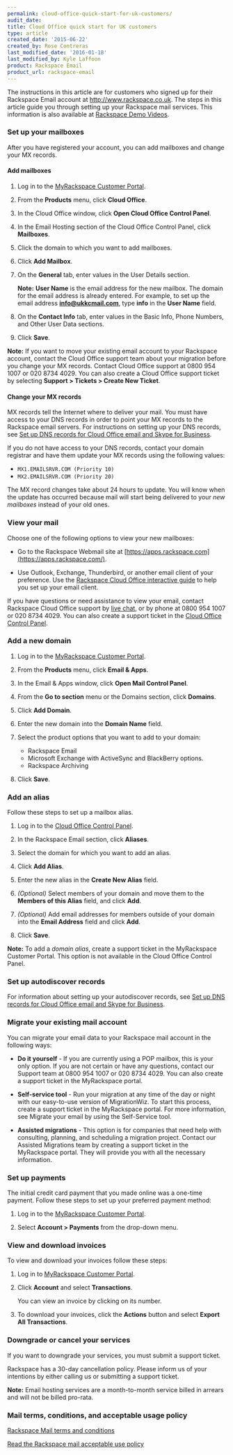 ```yaml
---
permalink: cloud-office-quick-start-for-uk-customers/
audit_date:
title: Cloud Office quick start for UK customers
type: article
created_date: '2015-06-22'
created_by: Rose Contreras
last_modified_date: '2016-01-18'
last_modified_by: Kyle Laffoon
product: Rackspace Email
product_url: rackspace-email
---
```


The instructions in this article are for customers who signed up for
their Rackspace Email account at <http://www.rackspace.co.uk>. The steps
in this article guide you through setting up your Rackspace mail
services. This information is also available at [Rackspace Demo
Videos](http://www.rackspace.co.uk/cloud-office/email-demo-videos).

### Set up your mailboxes

After you have registered your account, you can add mailboxes and change
your MX records.

#### Add mailboxes

1.  Log in to the [MyRackspace Customer
    Portal](https://my.rackspace.com/).

2.  From the **Products** menu, click **Cloud Office**.

3.  In the Cloud Office window, click **Open Cloud Office Control Panel**.

4.  In the Email Hosting section of the Cloud Office Control Panel,
    click **Mailboxes**.

5.  Click the domain to which you want to add mailboxes.

6.  Click **Add Mailbox**.

7.  On the **General** tab, enter values in the User Details section.

    **Note:** **User Name** is the email address for the new mailbox.
    The domain for the email address is already entered. For example, to
    set up the email address **info@ukkcmail.com**, type **info** in the
    **User Name** field.

8.  On the **Contact Info** tab, enter values in the Basic Info, Phone
    Numbers, and Other User Data sections.

9.  Click **Save**.

**Note:** If you want to move your existing email account to your
Rackspace account, contact the Cloud Office support team about your
migration before you change your MX records. Contact Cloud Office
support at 0800 954 1007 or 020 8734 4029. You can also create a Cloud
Office support ticket by selecting **Support &gt; Tickets &gt; Create
New Ticket**.

#### Change your MX records

MX records tell the Internet where to deliver your mail. You must have
access to your DNS records in order to point your MX records to the
Rackspace email servers. For instructions on setting up your DNS
records, see [Set up DNS records for Cloud Office email and Skype for
Business](/how-to/set-up-dns-records-for-cloud-office-email-and-skype-for-business).

If you do not have access to your DNS records, contact your domain
registrar and have them update your MX records using the following
values:

-   `MX1.EMAILSRVR.COM (Priority 10)`
-   `MX2.EMAILSRVR.COM (Priority 20)`

The MX record changes take about 24 hours to update. You will know when
the update has occurred because mail will start being delivered to your
*new mailboxes* instead of your old ones.

### View your mail

Choose one of the following options to view your new mailboxes:

-   Go to the Rackspace Webmail site at
    [https://apps.rackspace.com](https://apps.rackspace.com/).

-   Use Outlook, Exchange, Thunderbird, or another email client of
    your preference. Use the [Rackspace Cloud Office interactive
    guide](https://emailhelp.rackspace.com/) to help you set up your
    email client.

If you have questions or need assistance to view your email, contact
Rackspace Cloud Office support by [live
chat](https://cp.rackspace.com/Default.aspx), or by phone at 0800 954 1007
or 020 8734 4029. You can also create a support ticket in the [Cloud
Office Control
Panel](https://cp.rackspace.com/Login.aspx?ReturnUrl=Default.aspx).

### Add a new domain

1.  Log in to the [MyRackspace Customer
    Portal](https://my.rackspace.com/).

2.  From the **Products** menu, click **Email & Apps**.

3.  In the Email & Apps window, click **Open Mail Control Panel**.

4.  From the **Go to section** menu or the Domains section, click
    **Domains**.

5.  Click **Add Domain**.

6.  Enter the new domain into the **Domain Name** field.

7.  Select the product options that you want to add to your domain:
    -   Rackspace Email
    -   Microsoft Exchange with ActiveSync and BlackBerry options.
    -   Rackspace Archiving

8.  Click **Save**.

### Add an alias

Follow these steps to set up a mailbox alias.

1.  Log in to the [Cloud Office Control
    Panel](https://cp.rackspace.com/).

2.  In the Rackspace Email section, click **Aliases**.

3.  Select the domain for which you want to add an alias.

4.  Click **Add Alias**.

5.  Enter the new alias in the **Create New Alias** field.

6.  *(Optional)* Select members of your domain and move them to the
    **Members of this Alias** field, and click **Add**.

7.  *(Optional)* Add email addresses for members outside of your domain
    into the **Email Address** field and click **Add**.

8.  Click **Save**.

**Note:** To add a *domain alias*, create a support ticket in the
MyRackspace Customer Portal. This option is not available in the
Cloud Office Control Panel.

### Set up autodiscover records

For information about setting up your autodiscover records, see [Set up DNS records for Cloud Office email and Skype for
Business](/how-to/set-up-dns-records-for-cloud-office-email-and-skype-for-business).

### Migrate your existing mail account

You can migrate your email data to your Rackspace mail account in the
following ways:

-   **Do it yourself** - If you are currently using a POP mailbox, this is
    your only option. If you are not certain or have any questions,
    contact our Support team at 0800 954 1007 or 020 8734 4029. You can
    also create a support ticket in the MyRackspace portal.

-   **Self-service tool** - Run your migration at any time of the day or
    night with our easy-to-use version of MigrationWiz. To start this
    process, create a support ticket in the MyRackspace portal. For more
    information, see Migrate your email by using the Self-Service
    tool.

-   **Assisted migrations** - This option is for companies that need help
    with consulting, planning, and scheduling a migration project.
    Contact our Assisted Migrations team by creating a support ticket in
    the MyRackspace portal. They will provide you with all the
    necessary information.

### Set up payments

The initial credit card payment that you made online was a one-time
payment. Follow these steps to set up your preferred payment method:

1.  Log in to the [MyRackspace Customer
    Portal](https://my.rackspace.com/).

2.  Select **Account &gt; Payments** from the drop-down menu.

### View and download invoices

To view and download your invoices follow these steps:

1.  Log in to [MyRackspace Customer Portal](https://my.rackspace.com).

2.  Click **Account** and select **Transactions**.

    You can view an invoice by clicking on its number.

3.  To download your invoices, click the **Actions** button and select
    **Export All Transactions**.

### Downgrade or cancel your services

If you want to downgrade your services, you must submit a support
ticket.

Rackspace has a 30-day cancellation policy. Please inform us of your
intentions by either calling us or submitting a support ticket.

**Note:** Email hosting services are a month-to-month service billed in
arrears and will not be billed pro-rata.

### Mail terms, conditions, and acceptable usage policy

[Rackspace Mail terms and
conditions](http://www.rackspace.com/information/legal/mailterms)

[Read the Rackspace mail acceptable use
policy](http://www.rackspace.com/information/legal/aup)
